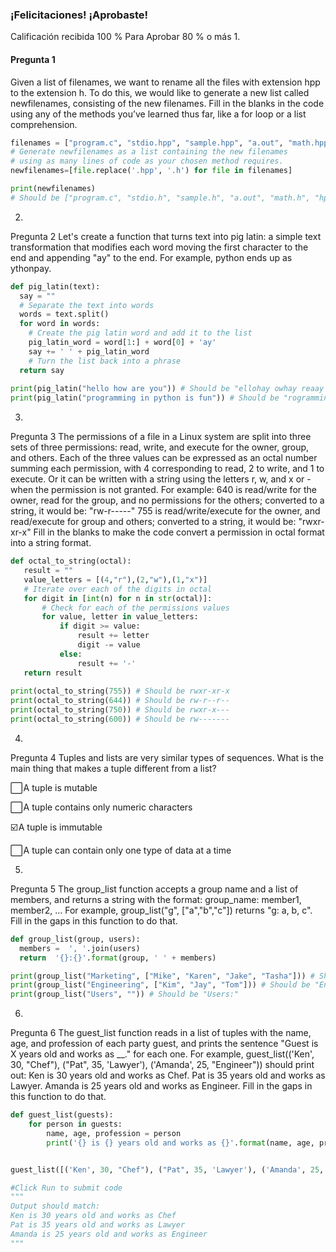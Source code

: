 ### ¡Felicitaciones! ¡Aprobaste!
Calificación recibida 100 %
Para Aprobar 80 % o más
1.
#### Pregunta 1
Given a list of filenames, we want to rename all the files with extension hpp to the extension h. To do this, we would like to generate a new list called newfilenames, consisting of the new filenames. Fill in the blanks in the code using any of the methods you’ve learned thus far, like a for loop or a list comprehension.

``` PYTHON
filenames = ["program.c", "stdio.hpp", "sample.hpp", "a.out", "math.hpp", "hpp.out"]
# Generate newfilenames as a list containing the new filenames
# using as many lines of code as your chosen method requires.
newfilenames=[file.replace('.hpp', '.h') for file in filenames] 

print(newfilenames) 
# Should be ["program.c", "stdio.h", "sample.h", "a.out", "math.h", "hpp.out"]
```
2.
Pregunta 2
Let's create a function that turns text into pig latin: a simple text transformation that modifies each word moving the first character to the end and appending "ay" to the end. For example, python ends up as ythonpay.

``` PYTHON
def pig_latin(text):
  say = ""
  # Separate the text into words
  words = text.split()
  for word in words:
    # Create the pig latin word and add it to the list
    pig_latin_word = word[1:] + word[0] + 'ay'
    say += ' ' + pig_latin_word
    # Turn the list back into a phrase
  return say
		
print(pig_latin("hello how are you")) # Should be "ellohay owhay reaay ouyay"
print(pig_latin("programming in python is fun")) # Should be "rogrammingpay niay ythonpay siay unfay"
```

3.
Pregunta 3
The permissions of a file in a Linux system are split into three sets of three permissions: read, write, and execute for the owner, group, and others. Each of the three values can be expressed as an octal number summing each permission, with 4 corresponding to read, 2 to write, and 1 to execute. Or it can be written with a string using the letters r, w, and x or - when the permission is not granted.
 For example: 
 640 is read/write for the owner, read for the group, and no permissions for the others; converted to a string, it would be: "rw-r-----"
 755 is read/write/execute for the owner, and read/execute for group and others; converted to a string, it would be: "rwxr-xr-x"
 Fill in the blanks to make the code convert a permission in octal format into a string format.

 ``` PYTHON
def octal_to_string(octal):
    result = ""
    value_letters = [(4,"r"),(2,"w"),(1,"x")]
    # Iterate over each of the digits in octal
    for digit in [int(n) for n in str(octal)]:
        # Check for each of the permissions values
        for value, letter in value_letters:
            if digit >= value:
                result += letter
                digit -= value
            else:
                result += '-'
    return result
    
print(octal_to_string(755)) # Should be rwxr-xr-x
print(octal_to_string(644)) # Should be rw-r--r--
print(octal_to_string(750)) # Should be rwxr-x---
print(octal_to_string(600)) # Should be rw-------
```
4.
Pregunta 4
Tuples and lists are very similar types of sequences. What is the main thing that makes a tuple different from a list?


⬜ A tuple is mutable


⬜ A tuple contains only numeric characters


☑️ A tuple is immutable


⬜ A tuple can contain only one type of data at a time

5.
Pregunta 5
The group_list function accepts a group name and a list of members, and returns a string with the format: group_name: member1, member2, … For example, group_list("g", ["a","b","c"]) returns "g: a, b, c". Fill in the gaps in this function to do that.

``` PYTHON
def group_list(group, users):
  members =  ', '.join(users)
  return  '{}:{}'.format(group, ' ' + members)

print(group_list("Marketing", ["Mike", "Karen", "Jake", "Tasha"])) # Should be "Marketing: Mike, Karen, Jake, Tasha"
print(group_list("Engineering", ["Kim", "Jay", "Tom"])) # Should be "Engineering: Kim, Jay, Tom"
print(group_list("Users", "")) # Should be "Users:"
```

6.
Pregunta 6
The guest_list function reads in a list of tuples with the name, age, and profession of each party guest, and prints the sentence "Guest is X years old and works as __." for each one. For example, guest_list(('Ken', 30, "Chef"), ("Pat", 35, 'Lawyer'), ('Amanda', 25, "Engineer")) should print out: Ken is 30 years old and works as Chef. Pat is 35 years old and works as Lawyer. Amanda is 25 years old and works as Engineer. Fill in the gaps in this function to do that.
``` PYTHON
def guest_list(guests):
	for person in guests:
		name, age, profession = person
		print('{} is {} years old and works as {}'.format(name, age, profession))


guest_list([('Ken', 30, "Chef"), ("Pat", 35, 'Lawyer'), ('Amanda', 25, "Engineer")])

#Click Run to submit code
"""
Output should match:
Ken is 30 years old and works as Chef
Pat is 35 years old and works as Lawyer
Amanda is 25 years old and works as Engineer
"""
```
